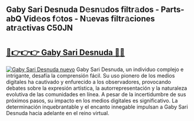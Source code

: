 ## Gaby Sari Desnuda D𝚎sn𝚞dos filtr𝚊dos - Parts-abQ Vid𝚎os f𝚘tos - N𝚞evas filtr𝚊ciones atr𝚊ctivas C50JN

# <h2><a href="http://mb8qz2.tromn.icu/?c=Gaby+Sari+Desnuda">🔗👉👉👉 Gaby Sari Desnuda 🔗🔗</a></h2>

[![Gaby Sari Desnuda nuevo](https://i.imgur.com/pEAQMta.gif)](http://mb8qz2.tromn.icu/?c=Gaby+Sari+Desnuda)
Gaby Sari Desnuda, un individuo complejo e intrigante, desafía la comprensión fácil. Su uso pionero de los medios digitales ha cautivado y enfurecido a los observadores, provocando debates sobre la expresión artística, la autorrepresentación y la naturaleza evolutiva de las comunidades en línea. A pesar de la incertidumbre de sus próximos pasos, su impacto en los medios digitales es significativo. La determinación inquebrantable y el encanto innegable impulsan a Gaby Sari Desnuda hacia adelante en el reino virtual.

